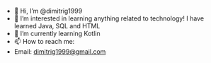 - 👋 Hi, I’m @dimitrig1999
- 👀 I’m interested in learning anything related to technology! I have learned Java, SQL and HTML
- 🌱 I’m currently learning Kotlin
- 📫 How to reach me:
- Email: dimitrig1999@gmail.com

<!---
dimitrig1999/dimitrig1999 is a ✨ special ✨ repository because its `README.md` (this file) appears on your GitHub profile.
You can click the Preview link to take a look at your changes.
--->
